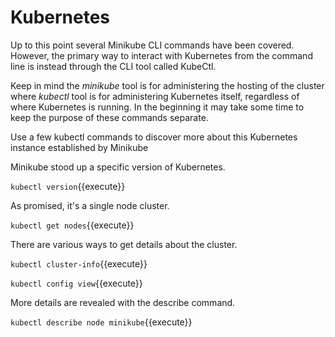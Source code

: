 # Kubernetes #

Up to this point several Minikube CLI commands have been covered. However, the primary way to interact with Kubernetes from the command line is instead through the CLI tool called KubeCtl.

Keep in mind the _minikube_ tool is for administering the hosting of the cluster where _kubectl_ tool is for administering Kubernetes itself, regardless of where Kubernetes is running. In the beginning it may take some time to keep the purpose of these commands separate.

Use a few kubectl commands to discover more about this Kubernetes instance established by Minikube

Minikube stood up a specific version of Kubernetes.

`kubectl version`{{execute}}

As promised, it's a single node cluster.

`kubectl get nodes`{{execute}}

There are various ways to get details about the cluster.

`kubectl cluster-info`{{execute}}

`kubectl config view`{{execute}}

More details are revealed with the describe command.

`kubectl describe node minikube`{{execute}}
